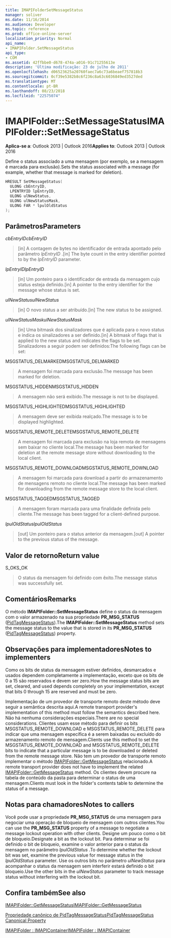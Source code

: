 ```yaml
---
title: IMAPIFolderSetMessageStatus
manager: soliver
ms.date: 11/16/2014
ms.audience: Developer
ms.topic: reference
ms.prod: office-online-server
localization_priority: Normal
api_name:
- IMAPIFolder.SetMessageStatus
api_type:
- COM
ms.assetid: 42ffbbe0-d678-474a-a016-91c71255613e
description: 'Última modificação: 23 de julho de 2011'
ms.openlocfilehash: d06523625a20760faec7a6c73a6beaef757818b3
ms.sourcegitcommit: 0cf39e5382b8c6f236c8a63c6036849ed3527ded
ms.translationtype: MT
ms.contentlocale: pt-BR
ms.lasthandoff: 08/23/2018
ms.locfileid: "22575074"
---
```

# <a name="imapifoldersetmessagestatus"></a><span data-ttu-id="0ff3d-103">IMAPIFolder::SetMessageStatus</span><span class="sxs-lookup"><span data-stu-id="0ff3d-103">IMAPIFolder::SetMessageStatus</span></span>

  
  
<span data-ttu-id="0ff3d-104">**Aplica-se a**: Outlook 2013 | Outlook 2016</span><span class="sxs-lookup"><span data-stu-id="0ff3d-104">**Applies to**: Outlook 2013 | Outlook 2016</span></span> 
  
<span data-ttu-id="0ff3d-105">Define o status associado a uma mensagem (por exemplo, se a mensagem é marcada para exclusão).</span><span class="sxs-lookup"><span data-stu-id="0ff3d-105">Sets the status associated with a message (for example, whether that message is marked for deletion).</span></span>
  
```cpp
HRESULT SetMessageStatus(
  ULONG cbEntryID,
  LPENTRYID lpEntryID,
  ULONG ulNewStatus,
  ULONG ulNewStatusMask,
  ULONG FAR * lpulOldStatus
);
```

## <a name="parameters"></a><span data-ttu-id="0ff3d-106">Parâmetros</span><span class="sxs-lookup"><span data-stu-id="0ff3d-106">Parameters</span></span>

 <span data-ttu-id="0ff3d-107">_cbEntryID_</span><span class="sxs-lookup"><span data-stu-id="0ff3d-107">_cbEntryID_</span></span>
  
> <span data-ttu-id="0ff3d-108">[in] A contagem de bytes no identificador de entrada apontado pelo parâmetro _lpEntryID_ .</span><span class="sxs-lookup"><span data-stu-id="0ff3d-108">[in] The byte count in the entry identifier pointed to by the  _lpEntryID_ parameter.</span></span> 
    
 <span data-ttu-id="0ff3d-109">_lpEntryID_</span><span class="sxs-lookup"><span data-stu-id="0ff3d-109">_lpEntryID_</span></span>
  
> <span data-ttu-id="0ff3d-110">[in] Um ponteiro para o identificador de entrada da mensagem cujo status esteja definido.</span><span class="sxs-lookup"><span data-stu-id="0ff3d-110">[in] A pointer to the entry identifier for the message whose status is set.</span></span>
    
 <span data-ttu-id="0ff3d-111">_ulNewStatus_</span><span class="sxs-lookup"><span data-stu-id="0ff3d-111">_ulNewStatus_</span></span>
  
> <span data-ttu-id="0ff3d-112">[in] O novo status a ser atribuído.</span><span class="sxs-lookup"><span data-stu-id="0ff3d-112">[in] The new status to be assigned.</span></span> 
    
 <span data-ttu-id="0ff3d-113">_ulNewStatusMask_</span><span class="sxs-lookup"><span data-stu-id="0ff3d-113">_ulNewStatusMask_</span></span>
  
> <span data-ttu-id="0ff3d-114">[in] Uma bitmask dos sinalizadores que é aplicada para o novo status e indica os sinalizadores a ser definido.</span><span class="sxs-lookup"><span data-stu-id="0ff3d-114">[in] A bitmask of flags that is applied to the new status and indicates the flags to be set.</span></span> <span data-ttu-id="0ff3d-115">Sinalizadores a seguir podem ser definidos:</span><span class="sxs-lookup"><span data-stu-id="0ff3d-115">The following flags can be set:</span></span>
    
<span data-ttu-id="0ff3d-116">MSGSTATUS_DELMARKED</span><span class="sxs-lookup"><span data-stu-id="0ff3d-116">MSGSTATUS_DELMARKED</span></span> 
  
> <span data-ttu-id="0ff3d-117">A mensagem foi marcada para exclusão.</span><span class="sxs-lookup"><span data-stu-id="0ff3d-117">The message has been marked for deletion.</span></span>
    
<span data-ttu-id="0ff3d-118">MSGSTATUS_HIDDEN</span><span class="sxs-lookup"><span data-stu-id="0ff3d-118">MSGSTATUS_HIDDEN</span></span> 
  
> <span data-ttu-id="0ff3d-119">A mensagem não será exibido.</span><span class="sxs-lookup"><span data-stu-id="0ff3d-119">The message is not to be displayed.</span></span>
    
<span data-ttu-id="0ff3d-120">MSGSTATUS_HIGHLIGHTED</span><span class="sxs-lookup"><span data-stu-id="0ff3d-120">MSGSTATUS_HIGHLIGHTED</span></span> 
  
> <span data-ttu-id="0ff3d-121">A mensagem deve ser exibida realçado.</span><span class="sxs-lookup"><span data-stu-id="0ff3d-121">The message is to be displayed highlighted.</span></span>
    
<span data-ttu-id="0ff3d-122">MSGSTATUS_REMOTE_DELETE</span><span class="sxs-lookup"><span data-stu-id="0ff3d-122">MSGSTATUS_REMOTE_DELETE</span></span> 
  
> <span data-ttu-id="0ff3d-123">A mensagem foi marcada para exclusão na loja remota de mensagens sem baixar no cliente local.</span><span class="sxs-lookup"><span data-stu-id="0ff3d-123">The message has been marked for deletion at the remote message store without downloading to the local client.</span></span>
    
<span data-ttu-id="0ff3d-124">MSGSTATUS_REMOTE_DOWNLOAD</span><span class="sxs-lookup"><span data-stu-id="0ff3d-124">MSGSTATUS_REMOTE_DOWNLOAD</span></span> 
  
> <span data-ttu-id="0ff3d-125">A mensagem foi marcada para download a partir do armazenamento de mensagens remoto no cliente local.</span><span class="sxs-lookup"><span data-stu-id="0ff3d-125">The message has been marked for downloading from the remote message store to the local client.</span></span>
    
<span data-ttu-id="0ff3d-126">MSGSTATUS_TAGGED</span><span class="sxs-lookup"><span data-stu-id="0ff3d-126">MSGSTATUS_TAGGED</span></span> 
  
> <span data-ttu-id="0ff3d-127">A mensagem foram marcada para uma finalidade definida pelo cliente.</span><span class="sxs-lookup"><span data-stu-id="0ff3d-127">The message has been tagged for a client-defined purpose.</span></span>
    
 <span data-ttu-id="0ff3d-128">_lpulOldStatus_</span><span class="sxs-lookup"><span data-stu-id="0ff3d-128">_lpulOldStatus_</span></span>
  
> <span data-ttu-id="0ff3d-129">[out] Um ponteiro para o status anterior da mensagem.</span><span class="sxs-lookup"><span data-stu-id="0ff3d-129">[out] A pointer to the previous status of the message.</span></span>
    
## <a name="return-value"></a><span data-ttu-id="0ff3d-130">Valor de retorno</span><span class="sxs-lookup"><span data-stu-id="0ff3d-130">Return value</span></span>

<span data-ttu-id="0ff3d-131">S_OK</span><span class="sxs-lookup"><span data-stu-id="0ff3d-131">S_OK</span></span> 
  
> <span data-ttu-id="0ff3d-132">O status da mensagem foi definido com êxito.</span><span class="sxs-lookup"><span data-stu-id="0ff3d-132">The message status was successfully set.</span></span>
    
## <a name="remarks"></a><span data-ttu-id="0ff3d-133">Comentários</span><span class="sxs-lookup"><span data-stu-id="0ff3d-133">Remarks</span></span>

<span data-ttu-id="0ff3d-134">O método **IMAPIFolder::SetMessageStatus** define o status da mensagem com o valor armazenado na sua propriedade **PR_MSG_STATUS** ([PidTagMessageStatus](pidtagmessagestatus-canonical-property.md)).</span><span class="sxs-lookup"><span data-stu-id="0ff3d-134">The **IMAPIFolder::SetMessageStatus** method sets the message status to the value that is stored in its **PR_MSG_STATUS** ([PidTagMessageStatus](pidtagmessagestatus-canonical-property.md)) property.</span></span> 
  
## <a name="notes-to-implementers"></a><span data-ttu-id="0ff3d-135">Observações para implementadores</span><span class="sxs-lookup"><span data-stu-id="0ff3d-135">Notes to implementers</span></span>

<span data-ttu-id="0ff3d-136">Como os bits de status da mensagem estiver definidos, desmarcados e usados dependem completamente a implementação, exceto que os bits de 0 a 15 são reservados e devem ser zero.</span><span class="sxs-lookup"><span data-stu-id="0ff3d-136">How the message status bits are set, cleared, and used depends completely on your implementation, except that bits 0 through 15 are reserved and must be zero.</span></span> 
  
<span data-ttu-id="0ff3d-137">Implementação de um provedor de transporte remoto deste método deve seguir a semântica descrita aqui.</span><span class="sxs-lookup"><span data-stu-id="0ff3d-137">A remote transport provider's implementation of this method must follow the semantics described here.</span></span> <span data-ttu-id="0ff3d-138">Não há nenhuma considerações especiais.</span><span class="sxs-lookup"><span data-stu-id="0ff3d-138">There are no special considerations.</span></span> <span data-ttu-id="0ff3d-139">Clientes usam esse método para definir os bits MSGSTATUS_REMOTE_DOWNLOAD e MSGSTATUS_REMOTE_DELETE para indicar que uma mensagem específica é a serem baixadas ou excluído do armazenamento remoto de mensagem.</span><span class="sxs-lookup"><span data-stu-id="0ff3d-139">Clients use this method to set the MSGSTATUS_REMOTE_DOWNLOAD and MSGSTATUS_REMOTE_DELETE bits to indicate that a particular message is to be downloaded or deleted from the remote message store.</span></span> <span data-ttu-id="0ff3d-140">Não tem um provedor de transporte remoto implementar o método [IMAPIFolder::GetMessageStatus](imapifolder-getmessagestatus.md) relacionado.</span><span class="sxs-lookup"><span data-stu-id="0ff3d-140">A remote transport provider does not have to implement the related [IMAPIFolder::GetMessageStatus](imapifolder-getmessagestatus.md) method.</span></span> <span data-ttu-id="0ff3d-141">Os clientes devem procure na tabela de conteúdo da pasta para determinar o status de uma mensagem.</span><span class="sxs-lookup"><span data-stu-id="0ff3d-141">Clients must look in the folder's contents table to determine the status of a message.</span></span> 
  
## <a name="notes-to-callers"></a><span data-ttu-id="0ff3d-142">Notas para chamadores</span><span class="sxs-lookup"><span data-stu-id="0ff3d-142">Notes to callers</span></span>

<span data-ttu-id="0ff3d-143">Você pode usar a propriedade **PR_MSG_STATUS** de uma mensagem para negociar uma operação de bloqueio de mensagem com outros clientes.</span><span class="sxs-lookup"><span data-stu-id="0ff3d-143">You can use the **PR_MSG_STATUS** property of a message to negotiate a message lockout operation with other clients.</span></span> <span data-ttu-id="0ff3d-144">Designe um pouco como o bit de bloqueio.</span><span class="sxs-lookup"><span data-stu-id="0ff3d-144">Designate a bit as the lockout bit.</span></span> <span data-ttu-id="0ff3d-145">Para determinar se foi definido o bit de bloqueio, examine o valor anterior para o status da mensagem no parâmetro _lpulOldStatus_ .</span><span class="sxs-lookup"><span data-stu-id="0ff3d-145">To determine whether the lockout bit was set, examine the previous value for message status in the  _lpulOldStatus_ parameter.</span></span> <span data-ttu-id="0ff3d-146">Use os outros bits no parâmetro _ulNewStatus_ para acompanhar o status da mensagem sem interferir estará definido o bit bloqueio.</span><span class="sxs-lookup"><span data-stu-id="0ff3d-146">Use the other bits in the  _ulNewStatus_ parameter to track message status without interfering with the lockout bit.</span></span> 
  
## <a name="see-also"></a><span data-ttu-id="0ff3d-147">Confira também</span><span class="sxs-lookup"><span data-stu-id="0ff3d-147">See also</span></span>



[<span data-ttu-id="0ff3d-148">IMAPIFolder::GetMessageStatus</span><span class="sxs-lookup"><span data-stu-id="0ff3d-148">IMAPIFolder::GetMessageStatus</span></span>](imapifolder-getmessagestatus.md)
  
[<span data-ttu-id="0ff3d-149">Propriedade canônico de PidTagMessageStatus</span><span class="sxs-lookup"><span data-stu-id="0ff3d-149">PidTagMessageStatus Canonical Property</span></span>](pidtagmessagestatus-canonical-property.md)
  
[<span data-ttu-id="0ff3d-150">IMAPIFolder : IMAPIContainer</span><span class="sxs-lookup"><span data-stu-id="0ff3d-150">IMAPIFolder : IMAPIContainer</span></span>](imapifolderimapicontainer.md)

